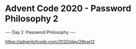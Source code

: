 # Advent Code 2020 - Password Philosophy 2

--- Day 2: Password Philosophy ---

https://adventofcode.com/2020/day/2#part2